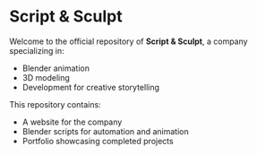 # Script & Sculpt

Welcome to the official repository of **Script & Sculpt**, a company specializing in:
- Blender animation
- 3D modeling
- Development for creative storytelling

This repository contains:
- A website for the company
- Blender scripts for automation and animation
- Portfolio showcasing completed projects
